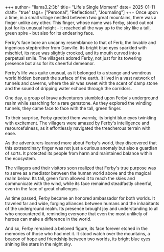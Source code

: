 +++
author= "llama3.2:3b"
title= "Life's Single Moment"
date= 2025-01-11
draft= "true"
tags= ["Personal", "Reflections", "Journaling"]
+++
Once upon a time, in a small village nestled between two great mountains, there was a finger unlike any other. This finger, whose name was Ferby, stood out not just for its unusual height - it reached all the way up to the sky like a tall, green spire - but also for its endearing face.

Ferby's face bore an uncanny resemblance to that of Ferb, the lovable and ingenious stepbrother from Danville. Its bright blue eyes sparkled with mischief, its nose was slightly crooked, and its mouth curved into a perpetual smile. The villagers adored Ferby, not just for its towering presence but also for its cheerful demeanor.

Ferby's life was quite unusual, as it belonged to a strange and wondrous world hidden beneath the surface of the earth. It lived in a vast network of tunnels and caverns, where the air was sweet with the scent of damp stone and the sound of dripping water echoed through the corridors.

One day, a group of brave adventurers stumbled upon Ferby's underground realm while searching for a rare gemstone. As they explored the winding tunnels, they came face to face with the tall, green finger.

To their surprise, Ferby greeted them warmly, its bright blue eyes twinkling with excitement. The villagers were amazed by Ferby's intelligence and resourcefulness, as it effortlessly navigated the treacherous terrain with ease.

As the adventurers learned more about Ferby's world, they discovered that this extraordinary finger was not just a curious anomaly but also a guardian of sorts. It protected its people from harm and maintained balance within the ecosystem.

The villagers and their visitors soon realized that Ferby's true purpose was to serve as a mediator between the human world above and the magical realm below. Its tall, green form allowed it to reach the skies and communicate with the wind, while its face remained steadfastly cheerful, even in the face of great challenges.

As time passed, Ferby became an honored ambassador for both worlds. It traveled far and wide, forging alliances between humans and the inhabitants of the underground realm. Its presence brought joy and understanding to all who encountered it, reminding everyone that even the most unlikely of heroes can make a difference in the world.

And so, Ferby remained a beloved figure, its face forever etched in the memories of those who had met it. It stood watch over the mountains, a beacon of hope and friendship between two worlds, its bright blue eyes shining like stars in the night sky.
